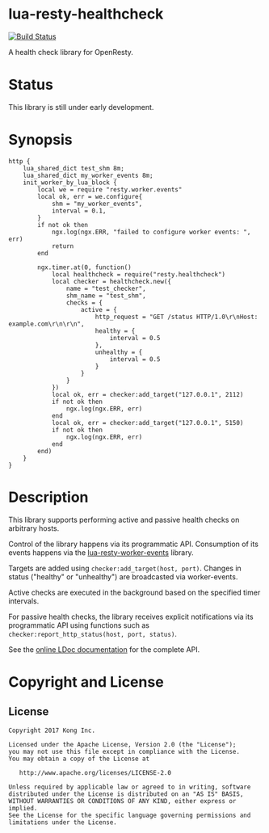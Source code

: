 # lua-resty-healthcheck

[![Build Status][badge-travis-image]][badge-travis-url]

A health check library for OpenResty.

# Status

This library is still under early development.

# Synopsis

```nginx
http {
    lua_shared_dict test_shm 8m;
    lua_shared_dict my_worker_events 8m;
    init_worker_by_lua_block {
        local we = require "resty.worker.events"
        local ok, err = we.configure{
            shm = "my_worker_events",
            interval = 0.1,
        }
        if not ok then
            ngx.log(ngx.ERR, "failed to configure worker events: ", err)
            return
        end

        ngx.timer.at(0, function()
            local healthcheck = require("resty.healthcheck")
            local checker = healthcheck.new({
                name = "test_checker",
                shm_name = "test_shm",
                checks = {
                    active = {
                        http_request = "GET /status HTTP/1.0\r\nHost: example.com\r\n\r\n",
                        healthy = {
                            interval = 0.5
                        },
                        unhealthy = {
                            interval = 0.5
                        }
                    }
                }
            })
            local ok, err = checker:add_target("127.0.0.1", 2112)
            if not ok then
                ngx.log(ngx.ERR, err)
            end
            local ok, err = checker:add_target("127.0.0.1", 5150)
            if not ok then
                ngx.log(ngx.ERR, err)
            end
        end)
    }
}
```

# Description

This library supports performing active and passive health checks on arbitrary hosts.

Control of the library happens via its programmatic API. Consumption of its events
happens via the [lua-resty-worker-events](https://github.com/Mashape/lua-resty-worker-events) library.

Targets are added using `checker:add_target(host, port)`.
Changes in status ("healthy" or "unhealthy") are broadcasted via worker-events.

Active checks are executed in the background based on the specified timer intervals.

For passive health checks, the library receives explicit notifications via its
programmatic API using functions such as `checker:report_http_status(host, port, status)`.

See the [online LDoc documentation](http://mashape.github.io/lua-resty-healthcheck)
for the complete API.

# Copyright and License

## License

```
Copyright 2017 Kong Inc.

Licensed under the Apache License, Version 2.0 (the "License");
you may not use this file except in compliance with the License.
You may obtain a copy of the License at

   http://www.apache.org/licenses/LICENSE-2.0

Unless required by applicable law or agreed to in writing, software
distributed under the License is distributed on an "AS IS" BASIS,
WITHOUT WARRANTIES OR CONDITIONS OF ANY KIND, either express or implied.
See the License for the specific language governing permissions and
limitations under the License.
```

[badge-travis-url]: https://travis-ci.com/Mashape/lua-resty-healthcheck/branches
[badge-travis-image]: https://travis-ci.com/Mashape/lua-resty-healthcheck.svg?token=cpcsrmGmJZdztxDeoJqq&branch=master
